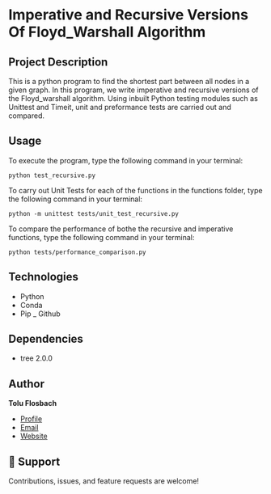 # Imperative and Recursive Versions Of Floyd_Warshall Algorithm

## Project Description

This is a python program to find the shortest part between all nodes in a given graph. In this program, we write imperative and recursive versions of the Floyd_warshall algorithm. Using inbuilt Python testing modules such as Unittest and Timeit, unit and preformance tests are carried out and compared.


## Usage

To execute the program, type the following command in your terminal:

    python test_recursive.py
    
To carry out Unit Tests for each of the functions in the functions folder, type the following command in your terminal:

    python -m unittest tests/unit_test_recursive.py

To compare the performance of bothe the recursive and imperative functions, type the following command in your terminal:

    python tests/performance_comparison.py
    

## Technologies

- Python
- Conda
- Pip
_ Github


## Dependencies
- tree 2.0.0

## Author

**Tolu Flosbach**

- [Profile](https://github.com/Cocoflosbach "Coco Flosbach")
- [Email](mailto:cocoflosbach@theasnbrand.com?subject=Hi "Hi!")
- [Website](https://toluflosbach.com)

## 🤝 Support

Contributions, issues, and feature requests are welcome!
